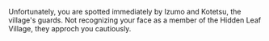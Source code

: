 Unfortunately, you are spotted immediately by Izumo and Kotetsu, the village's guards. Not recognizing your face as a member of the Hidden Leaf Village, they approch you cautiously. 